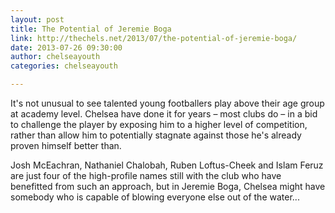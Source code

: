 ```yaml
---
layout: post
title: The Potential of Jeremie Boga
link: http://thechels.net/2013/07/the-potential-of-jeremie-boga/
date: 2013-07-26 09:30:00
author: chelseayouth
categories: chelseayouth

---
```


It's not unusual to see talented young footballers play above their age group at academy level. Chelsea have done it for years – most clubs do – in a bid to challenge the player by exposing him to a higher level of competition, rather than allow him to potentially stagnate against those he's already proven himself better than.

Josh McEachran, Nathaniel Chalobah, Ruben Loftus-Cheek and Islam Feruz are just four of the high-profile names still with the club who have benefitted from such an approach, but in Jeremie Boga, Chelsea might have somebody who is capable of blowing everyone else out of the water...